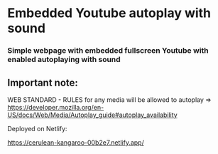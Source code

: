 # Embedded Youtube autoplay with sound

### Simple webpage with embedded fullscreen Youtube with enabled autoplaying with sound

## Important note:

WEB STANDARD - RULES for any media will be allowed to autoplay => https://developer.mozilla.org/en-US/docs/Web/Media/Autoplay_guide#autoplay_availability

Deployed on Netlify:

https://cerulean-kangaroo-00b2e7.netlify.app/
